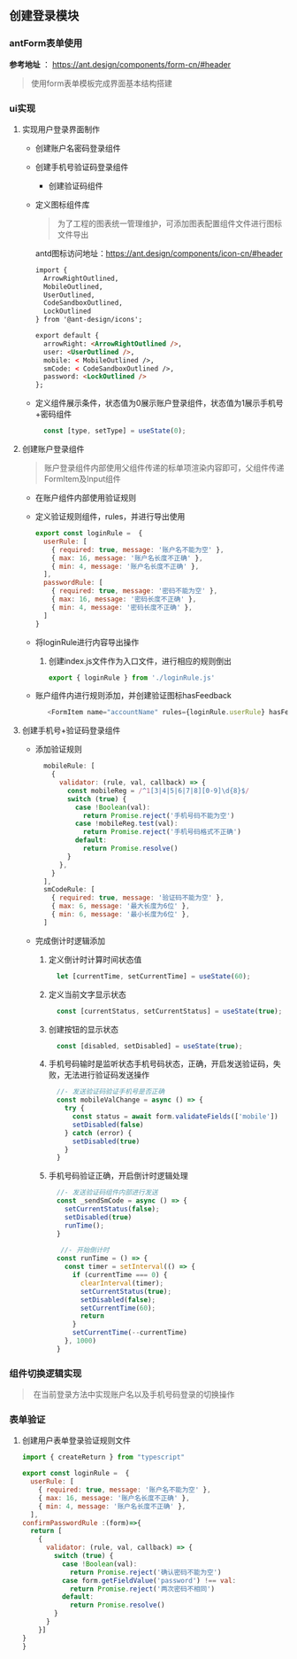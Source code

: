 

## 创建登录模块



### antForm表单使用

**参考地址** ： https://ant.design/components/form-cn/#header

> 使用form表单模板完成界面基本结构搭建

### ui实现

1. 实现用户登录界面制作

    - 创建账户名密码登录组件

    - 创建手机号验证码登录组件

        - 创建验证码组件

    - 定义图标组件库

        > 为了工程的图表统一管理维护，可添加图表配置组件文件进行图标文件导出

        antd图标访问地址：https://ant.design/components/icon-cn/#header

        ```html
        import {
          ArrowRightOutlined,
          MobileOutlined,
          UserOutlined,
          CodeSandboxOutlined,
          LockOutlined
        } from '@ant-design/icons';
        
        export default {
          arrowRight: <ArrowRightOutlined />,
          user: <UserOutlined />,
          mobile: < MobileOutlined />,
          smCode: < CodeSandboxOutlined />,
          password: <LockOutlined />
        };
        ```

        

    - 定义组件展示条件，状态值为0展示账户登录组件，状态值为1展示手机号+密码组件

        ```js
          const [type, setType] = useState(0);
        ```

2. 创建账户登录组件

    > 账户登录组件内部使用父组件传递的标单项渲染内容即可，父组件传递FormItem及Input组件

    - 在账户组件内部使用验证规则

    - 定义验证规则组件，rules，并进行导出使用

        ```js
        export const loginRule =  {
          userRule: [
            { required: true, message: '账户名不能为空' },
            { max: 16, message: '账户名长度不正确' },
            { min: 4, message: '账户名长度不正确' },
          ],
          passwordRule: [
            { required: true, message: '密码不能为空' },
            { max: 16, message: '密码长度不正确' },
            { min: 4, message: '密码长度不正确' },
          ]
        }
        
        ```

    - 将loginRule进行内容导出操作

        1. 创建index.js文件作为入口文件，进行相应的规则倒出

            ```js
            export { loginRule } from './loginRule.js'
            ```

    - 账户组件内进行规则添加，并创建验证图标hasFeedback

        ```js
           <FormItem name="accountName" rules={loginRule.userRule} hasFeedback>
        ```

3. 创建手机号+验证码登录组件

    - 添加验证规则

        ```js
          mobileRule: [
            {
              validator: (rule, val, callback) => {
                const mobileReg = /^1[3|4|5|6|7|8][0-9]\d{8}$/
                switch (true) {
                  case !Boolean(val):
                    return Promise.reject('手机号码不能为空')
                  case !mobileReg.test(val):
                    return Promise.reject('手机号码格式不正确')
                  default:
                    return Promise.resolve()
                }
              },
            }
          ],
          smCodeRule: [
            { required: true, message: '验证码不能为空' },
            { max: 6, message: '最大长度为6位' },
            { min: 6, message: '最小长度为6位' },
          ]
        ```

    - 完成倒计时逻辑添加

        1. 定义倒计时计算时间状态值

            ```js
              let [currentTime, setCurrentTime] = useState(60);
            ```

        2. 定义当前文字显示状态

            ```js
              const [currentStatus, setCurrentStatus] = useState(true);
            ```

        3. 创建按钮的显示状态

            ```js
              const [disabled, setDisabled] = useState(true);
            ```

        4. 手机号码输时是监听状态手机号码状态，正确，开启发送验证码，失败，无法进行验证码发送操作

            ```js
              //- 发送验证码验证手机号是否正确
              const mobileValChange = async () => {
                try {
                  const status = await form.validateFields(['mobile'])
                  setDisabled(false)
                } catch (error) {
                  setDisabled(true)
                }
              }
            ```

        5. 手机号码验证正确，开启倒计时逻辑处理

            ```js
              //- 发送验证码组件内部进行发送
              const _sendSmCode = async () => {
                setCurrentStatus(false);
                setDisabled(true)
                runTime();
              }
              
               //- 开始倒计时
              const runTime = () => {
                const timer = setInterval(() => {
                  if (currentTime === 0) {
                    clearInterval(timer);
                    setCurrentStatus(true);
                    setDisabled(false);
                    setCurrentTime(60);
                    return
                  }
                  setCurrentTime(--currentTime)
                }, 1000)
              }
            ```

            

### 组件切换逻辑实现

> ​	在当前登录方法中实现账户名以及手机号码登录的切换操作



### 表单验证

1. 创建用户表单登录验证规则文件

    ```js
    import { createReturn } from "typescript"
    
    export const loginRule =  {
      userRule: [
        { required: true, message: '账户名不能为空' },
        { max: 16, message: '账户名长度不正确' },
        { min: 4, message: '账户名长度不正确' },
      ],
    confirmPasswordRule :(form)=>{
      return [
        {
          validator: (rule, val, callback) => {
            switch (true) {
              case !Boolean(val):
                return Promise.reject('确认密码不能为空')
              case form.getFieldValue('password') !== val:
                return Promise.reject('两次密码不相同')
              default:
                return Promise.resolve()
            }
          }
        }]
    }
    }
    ```

    

    


